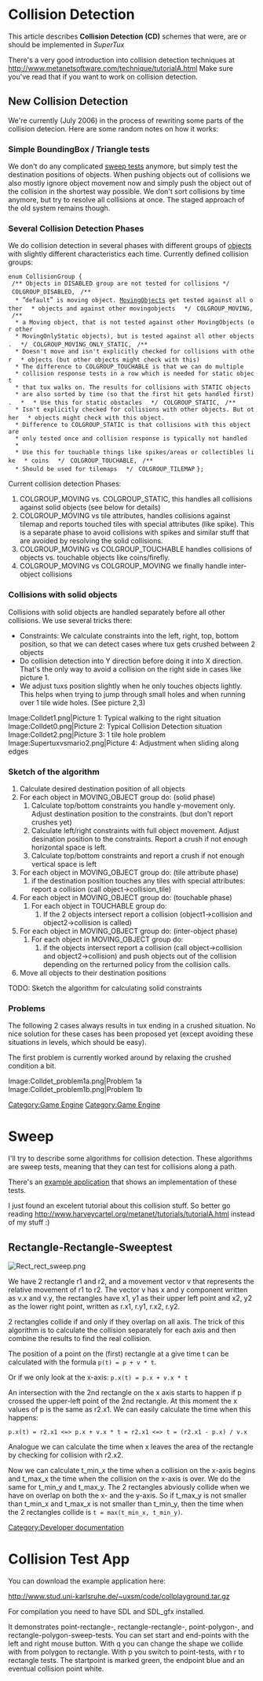 Collision Detection
===================

This article describes **Collision Detection** **(CD)** schemes that were, are or should be implemented in *SuperTux*

There's a very good introduction into collision detection techniques at <http://www.metanetsoftware.com/technique/tutorialA.html> Make sure you've read that if you want to work on collision detection.

New Collision Detection
-----------------------

We're currently (July 2006) in the process of rewriting some parts of the collision detecion. Here are some random notes on how it works:

### Simple BoundingBox / Triangle tests

We don't do any complicated [sweep tests](Sweep_collision_algorithms "wikilink") anymore, but simply test the destination positions of objects. When pushing objects out of collisions we also mostly ignore object movement now and simply push the object out of the collision in the shortest way possible. We don't sort collisions by time anymore, but try to resolve all collisions at once. The staged approach of the old system remains though.

### Several Collision Detection Phases

We do collision detection in several phases with different groups of [objects](game_object "wikilink") with slightly different characteristics each time. Currently defined collision groups:

`enum CollisionGroup {`
` /** Objects in DISABLED group are not tested for collisions */`
` COLGROUP_DISABLED,`
` /**`
`  * `“`default`”` is moving object. `[`MovingObjects`](MovingObject "wikilink")` get tested against all other`
`  * objects and against other movingobjects`
`  */`
` COLGROUP_MOVING,`
` /**`
`  * a Moving object, that is not tested against other MovingObjects (or other`
`  * MovingOnlyStatic objects), but is tested against all other objects.`
`  */`
` COLGROUP_MOVING_ONLY_STATIC,`
` /**`
`  * Doesn't move and isn't explicitly checked for collisions with other`
`  * objects (but other objects might check with this)`
`  * The difference to COLGROUP_TOUCHABLE is that we can do multiple`
`  * collision response tests in a row which is needed for static object`
`  * that tux walks on. The results for collisions with STATIC objects`
`  * are also sorted by time (so that the first hit gets handled first).`
`  *`
`  * Use this for static obstacles`
`  */`
` COLGROUP_STATIC,`
` /**`
`  * Isn't explicitly checked for collisions with other objects. But other`
`  * objects might check with this object.`
`  * Difference to COLGROUP_STATIC is that collisions with this object are`
`  * only tested once and collision response is typically not handled`
`  *`
`  * Use this for touchable things like spikes/areas or collectibles like`
`  * coins`
`  */`
` COLGROUP_TOUCHABLE,`
` /**`
`  * Should be used for tilemaps`
`  */`
` COLGROUP_TILEMAP`
`};`

Current collision detection Phases:

1.  COLGROUP\_MOVING vs. COLGROUP\_STATIC, this handles all collisions against solid objects (see below for details)
2.  COLGROUP\_MOVING vs tile attributes, handles collisions against tilemap and reports touched tiles with special attributes (like spike). This is a separate phase to avoid collisions with spikes and similar stuff that are avoided by resolving the solid collisions.
3.  COLGROUP\_MOVING vs COLGROUP\_TOUCHABLE handles collisions of objects vs. touchable objects like coins/firefly.
4.  COLGROUP\_MOVING vs COLGROUP\_MOVING we finally handle inter-object collisions

### Collisions with solid objects

Collisions with solid objects are handled separately before all other collisions. We use several tricks there:

-   Constraints: We calculate constraints into the left, right, top, bottom position, so that we can detect cases where tux gets crushed between 2 objects
-   Do collision detection into Y direction before doing it into X direction. That's the only way to avoid a collision on the right side in cases like picture 1.
-   We adjust tuxs position slightly when he only touches objects lightly. This helps when trying to jump through small holes and when running over 1 tile wide holes. (See picture 2,3)

Image:Colldet1.png|Picture 1: Typical walking to the right situation Image:Colldet0.png|Picture 2: Typical Collision Detection situation Image:Colldet2.png|Picture 3: 1 tile hole problem Image:Supertuxvsmario2.png|Picture 4: Adjustment when sliding along edges

### Sketch of the algorithm

1.  Calculate desired destination position of all objects
2.  For each object in MOVING\_OBJECT group do: (solid phase)
    1.  Calculate top/bottom constraints you handle y-movement only. Adjust destination position to the constraints. (but don't report crushes yet)
    2.  Calculate left/right constraints with full object movement. Adjust desination position to the constraints. Report a crush if not enough horizontal space is left.
    3.  Calculate top/bottom constraints and report a crush if not enough vertical space is left
3.  For each object in MOVING\_OBJECT group do: (tile attribute phase)
    1.  if the destination position touches any tiles with special attributes: report a collision (call object-&gt;collision\_tile)
4.  For each object in MOVING\_OBJECT group do: (touchable phase)
    1.  For each object in TOUCHABLE group do:
        1.  If the 2 objects intersect report a collision (object1-&gt;collision and object2-&gt;collision is called)
5.  For each object in MOVING\_OBJECT group do: (inter-object phase)
    1.  For each object in MOVING\_OBJECT group do:
        1.  if the objects intersect report a collision (call object-&gt;collision and object2-&gt;collision) and push objects out of the collision depending on the rerturned policy from the collision calls.
6.  Move all objects to their destination positions

TODO: Sketch the algorithm for calculating solid constraints

### Problems

The following 2 cases always results in tux ending in a crushed situation. No nice solution for these cases has been proposed yet (except avoiding these situations in levels, which should be easy).

The first problem is currently worked around by relaxing the crushed condition a bit.

Image:Colldet\_problem1a.png|Problem 1a Image:Colldet\_problem1b.png|Problem 1b

[Category:Game Engine](Category:Game_Engine "wikilink") [Category:Game Engine](Category:Game_Engine "wikilink")

Sweep
=====

I'll try to describe some algorithms for collision detection. These algorithms are sweep tests, meaning that they can test for collisions along a path.

There's an [example application](Collision_test_app "wikilink") that shows an implementation of these tests.

I just found an excelent tutorial about this collision stuff. So better go reading <http://www.harveycartel.org/metanet/tutorials/tutorialA.html> instead of my stuff :)

Rectangle-Rectangle-Sweeptest
-----------------------------

![](images/Rect_rect_sweep.png "Rect_rect_sweep.png")

We have 2 rectangle r1 and r2, and a movement vector v that represents the relative movement of r1 to r2. The vector v has x and y component written as v.x and v.y, the rectangles have x1, y1 as their upper left point and x2, y2 as the lower right point, written as r.x1, r.y1, r.x2, r.y2.

2 rectangles collide if and only if they overlap on all axis. The trick of this algorithm is to calculate the collision separately for each axis and then combine the results to find the real collision.

The position of a point on the (first) rectangle at a give time t can be calculated with the formula `p(t) = p + v * t`.

Or if we only look at the x-axis: `p.x(t) = p.x + v.x * t`

An intersection with the 2nd rectangle on the x axis starts to happen if p crossed the upper-left point of the 2nd rectangle. At this moment the x values of p is the same as r2.x1. We can easily calculate the time when this happens:

  
`p.x(t) = r2.x1 <=> p.x + v.x * t = r2.x1 <=> t = (r2.x1 - p.x) / v.x`

Analogue we can calculate the time when x leaves the area of the rectangle by checking for collision with r2.x2.

Now we can calculate t\_min\_x the time when a collision on the x-axis begins and t\_max\_x the time when the collision on the x-axis is over. We do the same for t\_min\_y and t\_max\_y. The 2 rectangles abviously collide when we have on overlap on both the x- and the y-axis. So if t\_max\_y is not smaller than t\_min\_x and t\_max\_x is not smaller than t\_min\_y, then the time when the 2 rectangles collide is `t = max(t_min_x, t_min_y)`.

[Category:Developer documentation](Category:Developer_documentation "wikilink")

Collision Test App
==================

You can download the example application here:

<http://www.stud.uni-karlsruhe.de/~uxsm/code/collplayground.tar.gz>

For compilation you need to have SDL and SDL\_gfx installed.

It demonstrates point-rectangle-, rectangle-rectangle-, point-polygon-, and rectangle-polygon-sweep-tests. You can set start and end-points with the left and right mouse button. With q you can change the shape we collide with from polygon to rectangle. With p you switch to point-tests, with r to rectangle tests. The startpoint is marked green, the endpoint blue and an eventual collision point white.
